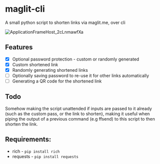 # maglit-cli
A small python script to shorten links via maglit.me, over cli

![ApplicationFrameHost_2cLnmawfXa](https://user-images.githubusercontent.com/83690012/236680834-96e3ed9f-4f30-44f6-9b9e-deddb0872553.png)


## Features 

- [x] Optional password protection - custom or randomly generated 
- [x] Custom shortened link
- [x] Randomly generating shortened links
- [ ] Optionally saving password to re-use it for other links automatically
- [ ] Generating a QR code for the shortened link 

## Todo

Somehow making the script unattended if inputs are passed to it already (such as the custom pass, or the link to shorten), making it useful when piping the output of a previous command (e.g ffsend) to this script to then shorten the link.

## Requirements:

* rich - ``pip install rich``
* requests - ``pip install requests``
